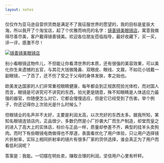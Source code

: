 ```yaml
---
layout: notes
---
```


仅仅作为亚马逊自营供货商是满足不了我征服世界的愿望的，我的目标是星辰大海，所以我开了个淘宝店，起了个优雅而响亮的名字：[镜善镜美眼镜店]( https://shop209013148.taobao.com/)，寓意我做得尽善尽美，客户戴得镜善镜美。欢迎各位朋友莅临指导，最好收藏下，买一买，评一评，感激不尽！

[![镜善镜美眼镜店](https://c1.staticflickr.com/5/4188/34491478176_6e4af623d7_z.jpg)](https://shop209013148.taobao.com/)

别小看眼镜这物件儿，不但能让你看清世界的本质，还有很强的美容效果，可以美化你生来遗憾的五官，与其花大钱做隆鼻、双眼皮、眼线、文眉，不如花小钱戴一副眼镜，一了百了，还不伤了受之于父母的身体发肤，孝之始也。

欧美发达国家的人们非常重视眼睛健康，每年都会到正规医院验光体检，而对国人而言，眼镜是可讲究可不讲究的东西，验光更是随意，殊不知眼睛是人体适应力最强的器官，你随便怎么对它，它都会慢慢适应，但是它已经受到了伤害。举个例子，你还记得你上次验光是什么时候么？

但眼镜业的名声并不太好，主要是利润太高，以次充好的东西太多。据我所知，某知名眼镜连锁店内，正品很少，多数仍然是小厂抄袭大厂而生产制造，却堂而皇之的进入了高大上的实体店，标价与正品一样，质量却参差不齐，典型的挂羊头卖狗肉。而时下有些眼镜电商做得也不厚道，表面看优化了用户体验，只让用户选择镜片折射率，实际上相同折射率的镜片有很多厂家的货供选择，谁会真正为了用户而看低利润呢？

答案是：我能。一切摆在明处卖，赚取合理的利润，坚信用户心里有杆秤。

